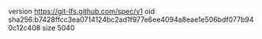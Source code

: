 version https://git-lfs.github.com/spec/v1
oid sha256:b7428ffcc3ea0714124bc2ad1f977e6ee4094a8eae1e506bdf077b940c12c408
size 5040
